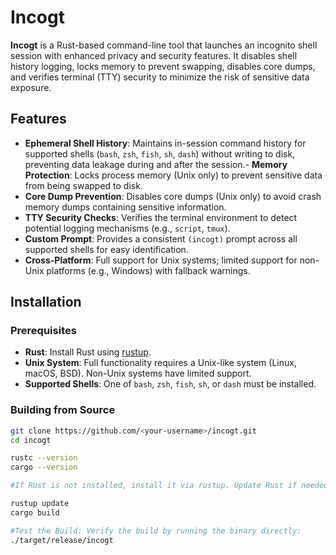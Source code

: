 # Incogt

**Incogt** is a Rust-based command-line tool that launches an incognito shell session with enhanced privacy and security features. It disables shell history logging, locks memory to prevent swapping, disables core dumps, and verifies terminal (TTY) security to minimize the risk of sensitive data exposure.

## Features

- **Ephemeral Shell History**: Maintains in-session command history for supported shells (`bash`, `zsh`, `fish`, `sh`, `dash`) without writing to disk, preventing data leakage during and after the session.- **Memory Protection**: Locks process memory (Unix only) to prevent sensitive data from being swapped to disk.
- **Core Dump Prevention**: Disables core dumps (Unix only) to avoid crash memory dumps containing sensitive information.
- **TTY Security Checks**: Verifies the terminal environment to detect potential logging mechanisms (e.g., `script`, `tmux`).
- **Custom Prompt**: Provides a consistent `(incogt)` prompt across all supported shells for easy identification.
- **Cross-Platform**: Full support for Unix systems; limited support for non-Unix platforms (e.g., Windows) with fallback warnings.

## Installation

### Prerequisites
- **Rust**: Install Rust using [rustup](https://rustup.rs/).
- **Unix System**: Full functionality requires a Unix-like system (Linux, macOS, BSD). Non-Unix systems have limited support.
- **Supported Shells**: One of `bash`, `zsh`, `fish`, `sh`, or `dash` must be installed.

### Building from Source

   ```bash
   git clone https://github.com/<your-username>/incogt.git
   cd incogt
   
   rustc --version
   cargo --version
   
   #If Rust is not installed, install it via rustup. Update Rust if needed:
   
   rustup update
   cargo build

   #Test the Build: Verify the build by running the binary directly:
   ./target/release/incogt